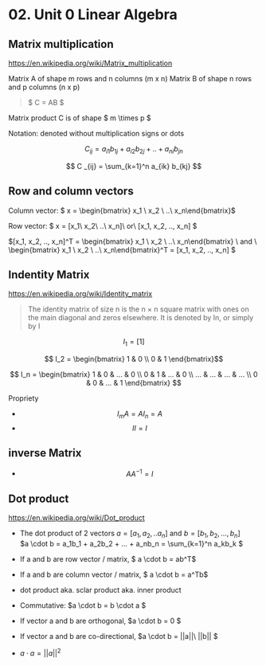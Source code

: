 # 02. Unit 0 Linear Algebra


## Matrix multiplication

https://en.wikipedia.org/wiki/Matrix_multiplication

Matrix A of shape m rows and n columns (m x n)
Matrix B of shape n rows and p columns (n x p)

> $ C = AB $  

Matrix product C is of shape $ m \times p $

Notation: denoted without multiplication signs or dots

$$ C _{ij} =  a_{i1} b_{1j} + a_{i2} b_{2j} + .. + a_{ni} b_{jn} $$

$$ C _{ij} = \sum_{k=1}^n a_{ik} b_{kj} $$


## Row and column vectors

Column vector: $ x = \begin{bmatrix} x_1 \\ x_2 \\ ..\\ x_n\end{bmatrix}$

Row vector: $ x = [x_1\ x_2\ ..\ x_n]\ or\ [x_1, x_2, .., x_n] $

$[x_1, x_2, .., x_n]^T = \begin{bmatrix} x_1 \\ x_2 \\ ..\\ x_n\end{bmatrix} \ and \ \begin{bmatrix} x_1 \\ x_2 \\ ..\\ x_n\end{bmatrix}^T = [x_1, x_2, .., x_n] $  
  



## Indentity Matrix

https://en.wikipedia.org/wiki/Identity_matrix

 > The identity matrix of size n is the n × n square matrix with ones on the main diagonal and zeros elsewhere. It is denoted by In, or simply by I

$$ I_1 = [1]$$

$$ I_2 = \begin{bmatrix} 1 & 0 \\ 0 & 1 \end{bmatrix}$$

$$
I_n =
\begin{bmatrix}
1 & 0 & ... & 0 \\
0 & 1 & ... & 0 \\
... & ... & ... & ... \\
0 & 0 & ... & 1
\end{bmatrix}
$$

Propriety

* $$ I_mA = AI_n = A $$
* $$ II = I$$


## inverse Matrix

* $$ AA^{-1} = I $$

## Dot product

https://en.wikipedia.org/wiki/Dot_product

* The dot product of 2 vectors $a = [a_1,a_2, .. a_n]$ and $b = [b_1, b_2, ..., b_n]$  
  $a \cdot b =  a_1b_1 + a_2b_2  + ... + a_nb_n = \sum_{k=1}^n a_kb_k $

* If a and b are row vector / matrix, $ a \cdot b = ab^T$  
* If a and b are column vector / matrix, $ a \cdot b = a^Tb$
* dot product aka. sclar product aka. inner product
* Commutative: $a \cdot b = b \cdot a $ 
* If vector a and b are orthogonal, $a \cdot b = 0 $ 
* If vector a and b are co-directional, $a \cdot b = ||a||\ ||b|| $
* $a \cdot a = ||a||^2$
